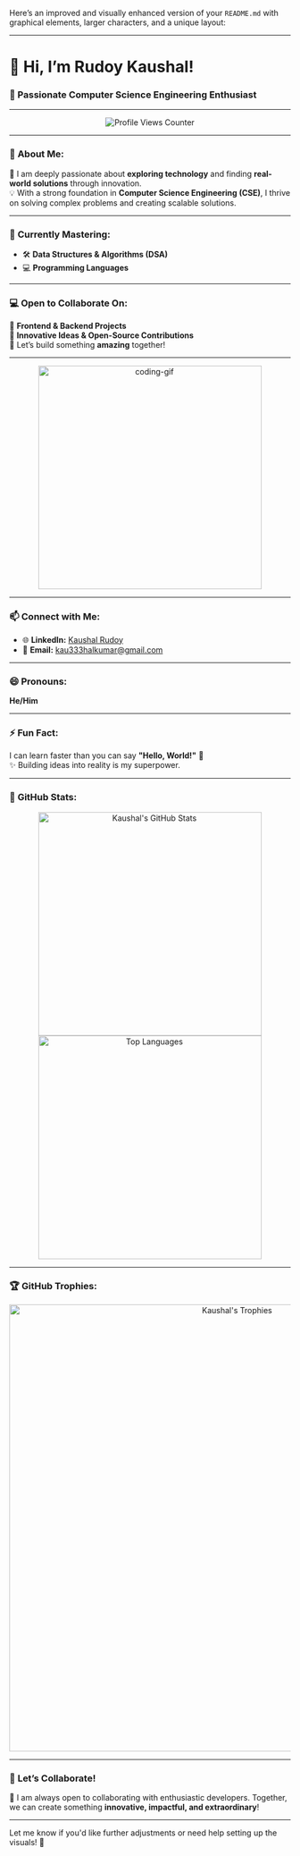Here’s an improved and visually enhanced version of your `README.md` with graphical elements, larger characters, and a unique layout:

---

# 👋 Hi, I’m **Rudoy Kaushal!**  
### 🚀 Passionate Computer Science Engineering Enthusiast  

---

<div align="center">
    <img src="https://komarev.com/ghpvc/?username=KAUSHAL36977&style=flat-square&color=brightgreen" alt="Profile Views Counter" />
</div>

---

### 🌟 **About Me:**  
👀 I am deeply passionate about **exploring technology** and finding **real-world solutions** through innovation.  
💡 With a strong foundation in **Computer Science Engineering (CSE)**, I thrive on solving complex problems and creating scalable solutions.

---

### 🌱 **Currently Mastering:**  
- 🛠 **Data Structures & Algorithms (DSA)**  
- 💻 **Programming Languages**  

---

### 💻 **Open to Collaborate On:**  
🎯 **Frontend & Backend Projects**  
🤝 **Innovative Ideas & Open-Source Contributions**  
🌟 Let’s build something **amazing** together!  

---

<div align="center">
    <img src="https://user-images.githubusercontent.com/45101291/211208411-b49a6847-32a4-4973-bff7-e6fcf1a5b5f8.gif" alt="coding-gif" width="400px">
</div>  

---

### 📫 **Connect with Me:**  
- 🌐 **LinkedIn:** [Kaushal Rudoy](https://www.linkedin.com/in/kaushalrudoy)  
- 📩 **Email:** [kau333halkumar@gmail.com](mailto:kau333halkumar@gmail.com)  

---

### 😄 **Pronouns:**  
**He/Him**  

---

### ⚡ **Fun Fact:**  
I can learn faster than you can say **"Hello, World!"** 🚀  
✨ Building ideas into reality is my superpower.  

---

### 🌟 **GitHub Stats:**  
<div align="center">
    <img src="https://github-readme-stats.vercel.app/api?username=KAUSHAL36977&show_icons=true&theme=radical" alt="Kaushal's GitHub Stats" width="400px">
    <img src="https://github-readme-stats.vercel.app/api/top-langs/?username=KAUSHAL36977&layout=compact&theme=radical" alt="Top Languages" width="400px">
</div>

---

### 🏆 **GitHub Trophies:**  
<div align="center">
    <img src="https://github-profile-trophy.vercel.app/?username=KAUSHAL36977&theme=onedark" alt="Kaushal's Trophies" width="800px">
</div>  

---

### 🚀 **Let’s Collaborate!**  
🌟 I am always open to collaborating with enthusiastic developers. Together, we can create something **innovative, impactful, and extraordinary**!  

---

Let me know if you'd like further adjustments or need help setting up the visuals! 🚀
